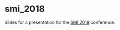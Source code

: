 
<!-- README.md is generated from README.Rmd. Please edit that file -->

# smi\_2018

Slides for a presentation for the
[SMI 2018](https://smi2018.netlify.com/) conference.
